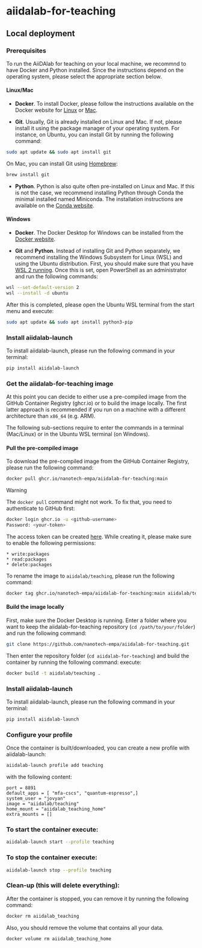 # aiidalab-for-teaching
## Local deployment

### Prerequisites

To run the AiiDAlab for teaching on your local machine, we recommnd to have Docker and Python installed.
Since the instructions depend on the operating system, please select the appropriate section below.

#### Linux/Mac

* **Docker**.
To install Docker, please follow the instructions available on the Docker website for [Linux](https://docs.docker.com/desktop/install/linux-install/) or [Mac](https://docs.docker.com/desktop/install/mac-install/).


* **Git**.
Usually, Git is already installed on Linux and Mac.
If not, please install it using the package manager of your operating system.
For instance, on Ubuntu, you can install Git by running the following command:
```bash
sudo apt update && sudo apt install git
```

On Mac, you can install Git using [Homebrew](https://brew.sh/):
```bash
brew install git
```

* **Python**.
Python is also quite often pre-installed on Linux and Mac.
If this is not the case, we recommend installing Python through Conda the minimal installed named Miniconda.
The installation instructions are available on the [Conda website](https://docs.conda.io/en/latest/miniconda.html).


#### Windows

* **Docker**.
The Docker Desktop for Windows can be installed from the [Docker website](https://docs.docker.com/desktop/install/windows-install/).


* **Git** and **Python**.
Instead of installing Git and Python separately, we recommend installing the Windows Subsystem for Linux (WSL) and using the Ubuntu distribution.
First, you should make sure that you have [WSL 2 running](https://docs.docker.com/desktop/wsl/).
Once this is set, open PowerShell as an administrator and run the following commands:
```bash
wsl --set-default-version 2
wsl --install -d ubuntu
```
After this is completed, please open the Ubuntu WSL terminal from the start menu and execute:
```bash
sudo apt update && sudo apt install python3-pip
```


### Install aiidalab-launch

To install aiidalab-launch, please run the following command in your terminal:

```bash
pip install aiidalab-launch
```


### Get the aiidalab-for-teaching image

At this point you can decide to either use a pre-compiled image from the GitHub Container Registry (ghcr.io) or to build the image locally.
The first latter approach is recommended if you run on a machine with a different architecture than `x86_64` (e.g. ARM).

The following sub-sections require to enter the commands in a terminal (Mac/Linux) or in the Ubuntu WSL terminal (on Windows).

#### Pull the pre-compiled image

To download the pre-compiled image from the GitHub Container Registry, please run the following command:

```bash
docker pull ghcr.io/nanotech-empa/aiidalab-for-teaching:main
```

> [!WARNING]
> The `docker pull` command might not work. To fix that, you need to authenticate to GitHub first:
> ```bash
> docker login ghcr.io -u <github-username>
> Password: <your-token>
> ```
> The access token can be created [here](https://github.com/settings/tokens).
> While creating it, please make sure to enable the following permissions:
> ```
> * write:packages
> * read:packages
> * delete:packages
> ```

To rename the image to `aiidalab/teaching`, please run the following command:

```bash
docker tag ghcr.io/nanotech-empa/aiidalab-for-teaching:main aiidalab/teaching
```


#### Build the image locally

First, make sure the Docker Desktop is running.
Enter a folder where you want to keep the aiidalab-for-teaching repository (`cd /path/to/your/folder`) and run the following command:

```bash
git clone https://github.com/nanotech-empa/aiidalab-for-teaching.git
```
Then enter the repository folder (`cd aiidalab-for-teaching`) and build the container by running the following command:
execute:

```bash
docker build -t aiidalab/teaching .
```

### Install aiidalab-launch

To install aiidalab-launch, please run the following command in your terminal:

```bash
pip install aiidalab-launch
```

### Configure your profile

Once the container is built/downloaded, you can create a new profile with aiidalab-launch:

```bash
aiidalab-launch profile add teaching
```
with the following content:
```
port = 8891
default_apps = [ "mfa-cscs", "quantum-espresso",]
system_user = "jovyan"
image = "aiidalab/teaching"
home_mount = "aiidalab_teaching_home"
extra_mounts = []
```

### To start the container execute:
```bash
aiidalab-launch start --profile teaching
```
### To stop the container execute:
```bash
aiidalab-launch stop --profile teaching
```
### Clean-up (this will delete everything):

After the container is stopped, you can remove it by running the following command:
```bash
docker rm aiidalab_teaching
```
Also, you should remove the volume that contains all your data.
```bash
docker volume rm aiidalab_teaching_home
```
